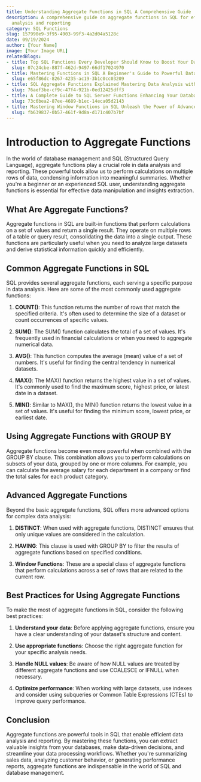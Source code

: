 ```yaml
---
title: Understanding Aggregate Functions in SQL A Comprehensive Guide
description: A comprehensive guide on aggregate functions in SQL for effective data
  analysis and reporting
category: SQL Functions
slug: 157990e9-3f95-4903-99f3-4a2d04a5128c
date: 09/19/2024
author: [Your Name]
image: [Your Image URL]
relatedBlogs:
- title: Top SQL Functions Every Developer Should Know to Boost Your Database Skills
  slug: 07c24cbe-887f-462d-9497-66df17024970
- title: Mastering Functions in SQL A Beginner's Guide to Powerful Data Manipulation
  slug: e65f86dc-8267-4235-ac19-3b1c0cc03209
- title: SQL Aggregate Functions Explained Mastering Data Analysis with SQL
  slug: 76aef3be-cf9c-47f4-921b-0ed12425dff3
- title: A Complete Guide to SQL Server Functions Enhancing Your Database Queries
  slug: 73c6bea2-87ee-4689-b1ec-14eca05d2143
- title: Mastering Window Functions in SQL Unleash the Power of Advanced Data Analysis
  slug: fb639837-0b57-461f-9d8a-d171c407b7bf
---
```


# Introduction to Aggregate Functions

In the world of database management and SQL (Structured Query Language), aggregate functions play a crucial role in data analysis and reporting. These powerful tools allow us to perform calculations on multiple rows of data, condensing information into meaningful summaries. Whether you're a beginner or an experienced SQL user, understanding aggregate functions is essential for effective data manipulation and insights extraction.

## What Are Aggregate Functions?

Aggregate functions in SQL are built-in functions that perform calculations on a set of values and return a single result. They operate on multiple rows of a table or query result, consolidating the data into a single output. These functions are particularly useful when you need to analyze large datasets and derive statistical information quickly and efficiently.

## Common Aggregate Functions in SQL

SQL provides several aggregate functions, each serving a specific purpose in data analysis. Here are some of the most commonly used aggregate functions:

1. **COUNT()**: This function returns the number of rows that match the specified criteria. It's often used to determine the size of a dataset or count occurrences of specific values.

2. **SUM()**: The SUM() function calculates the total of a set of values. It's frequently used in financial calculations or when you need to aggregate numerical data.

3. **AVG()**: This function computes the average (mean) value of a set of numbers. It's useful for finding the central tendency in numerical datasets.

4. **MAX()**: The MAX() function returns the highest value in a set of values. It's commonly used to find the maximum score, highest price, or latest date in a dataset.

5. **MIN()**: Similar to MAX(), the MIN() function returns the lowest value in a set of values. It's useful for finding the minimum score, lowest price, or earliest date.

## Using Aggregate Functions with GROUP BY

Aggregate functions become even more powerful when combined with the GROUP BY clause. This combination allows you to perform calculations on subsets of your data, grouped by one or more columns. For example, you can calculate the average salary for each department in a company or find the total sales for each product category.

## Advanced Aggregate Functions

Beyond the basic aggregate functions, SQL offers more advanced options for complex data analysis:

1. **DISTINCT**: When used with aggregate functions, DISTINCT ensures that only unique values are considered in the calculation.

2. **HAVING**: This clause is used with GROUP BY to filter the results of aggregate functions based on specified conditions.

3. **Window Functions**: These are a special class of aggregate functions that perform calculations across a set of rows that are related to the current row.

## Best Practices for Using Aggregate Functions

To make the most of aggregate functions in SQL, consider the following best practices:

1. **Understand your data**: Before applying aggregate functions, ensure you have a clear understanding of your dataset's structure and content.

2. **Use appropriate functions**: Choose the right aggregate function for your specific analysis needs.

3. **Handle NULL values**: Be aware of how NULL values are treated by different aggregate functions and use COALESCE or IFNULL when necessary.

4. **Optimize performance**: When working with large datasets, use indexes and consider using subqueries or Common Table Expressions (CTEs) to improve query performance.

## Conclusion

Aggregate functions are powerful tools in SQL that enable efficient data analysis and reporting. By mastering these functions, you can extract valuable insights from your databases, make data-driven decisions, and streamline your data processing workflows. Whether you're summarizing sales data, analyzing customer behavior, or generating performance reports, aggregate functions are indispensable in the world of SQL and database management.